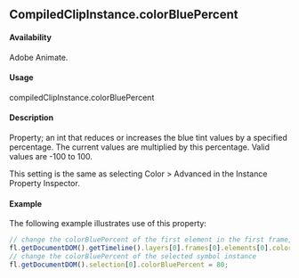 ## CompiledClipInstance.colorBluePercent

#### Availability

Adobe Animate.

#### Usage

compiledClipInstance.colorBluePercent

#### Description

Property; an int that reduces or increases the blue tint values by a specified percentage. The current values are multiplied by this percentage. Valid values are -100 to 100.

This setting is the same as selecting Color > Advanced in the Instance Property Inspector.

#### Example

The following example illustrates use of this property:

```javascript
// change the colorBluePercent of the first element in the first frame, top layer
fl.getDocumentDOM().getTimeline().layers[0].frames[0].elements[0].colorBluePercent = 100;
// change the colorBluePercent of the selected symbol instance
fl.getDocumentDOM().selection[0].colorBluePercent = 80;
```
